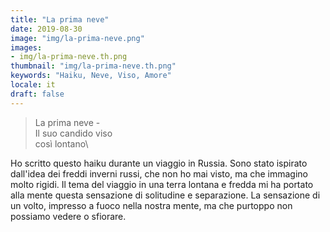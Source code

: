 ```yaml
---
title: "La prima neve"
date: 2019-08-30
image: "img/la-prima-neve.png"
images:
- img/la-prima-neve.th.png
thumbnail: "img/la-prima-neve.th.png"
keywords: "Haiku, Neve, Viso, Amore"
locale: it
draft: false
---
```

>La prima neve -\
>Il suo candido viso\
>così lontano\
<!--more-->

Ho scritto questo haiku durante un viaggio in Russia.
Sono stato ispirato dall'idea dei freddi inverni russi, che non ho mai visto, ma che immagino molto rigidi.
Il tema del viaggio in una terra lontana e fredda mi ha portato alla mente questa sensazione di solitudine e separazione. La sensazione di un volto, impresso a fuoco nella nostra mente, ma che purtoppo non possiamo vedere o sfiorare.